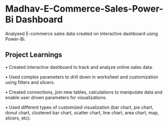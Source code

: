# Madhav-E-Commerce-Sales-Power-Bi Dashboard

Analysed E-commerce sales data created on interactive dashboard using Power-Bi.

## Project Learnings

• Created interactive dashboard to track and analyze online sales data.

• Used complex parameters to drill down in worksheet and customization using   filters and slicers.

• Created connections, join new tables, calculations to manipulate data and enable user driven parameters for visualizations.

• Used different types of customized visualization (bar chart, pie chart, donut chart, clustered bar chart, scatter chart, line chart, area chart, map, slicers, etc).
